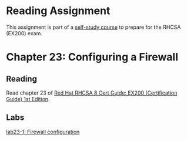 # Reading Assignment
This assignment is part of a [self-study course](../README.md) to prepare for the RHCSA (EX200) exam.
# Chapter 23: Configuring a Firewall

## Reading
Read chapter 23 of [Red Hat RHCSA 8 Cert Guide: EX200 (Certification Guide) 1st Edition](https://www.amazon.com/Red-RHCSA-Cert-Guide-Certification-dp-0135938139/dp/0135938139).
## Labs
[lab23-1: Firewall configuration](lab23-1.md)</br>
